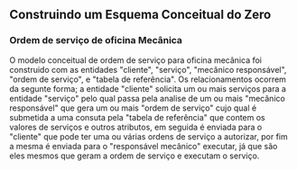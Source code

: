## Construindo um Esquema Conceitual do Zero
### Ordem de serviço de oficina Mecânica
O modelo conceitual de ordem de serviço para oficina mecânica foi construido com as entidades "cliente", "serviço", "mecânico responsável", "ordem de serviço", e "tabela de referência". Os relacionamentos ocorrem da segunte forma; a entidade "cliente" solicita um ou mais serviços para a entidade "serviço" pelo qual passa pela analise de um ou mais "mecânico responsável" que gera um ou mais "ordem de serviço" cujo qual é submetida a uma consuta pela "tabela de referência" que contem os valores de serviços e outros atributos, em seguida é enviada para o "cliente" que pode ter uma ou várias ordens de serviço a autorizar, por fim a mesma é enviada para o "responsável mecânico" executar, já que são eles mesmos que geram a ordem de serviço e executam o serviço.
